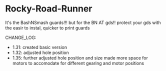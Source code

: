 # Rocky-Road-Runner
It's the BashNSmash guards!!! but for the BN AT gds!! 
protect your gds with the easir to instal, quicker to print guards

CHANGE_LOG:
- 1.31: created basic version
- 1.32: adjusted hole position 
- 1.35: further adjusted hole position and size
        made more space for motors to accomodate for different gearing and motor positions
